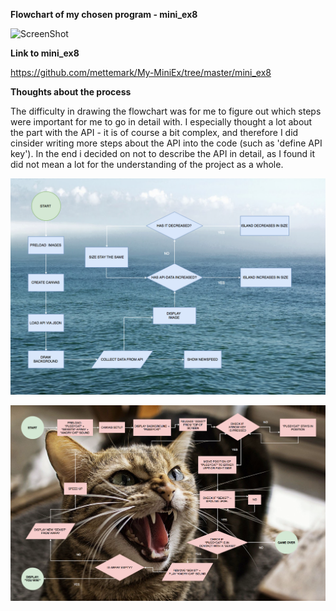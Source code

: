 **Flowchart of my chosen program - mini_ex8**

![ScreenShot](https://github.com/mettemark/My-MiniEx/blob/master/mini_ex9/Sk%C3%A6rmbillede%202018-04-12%20kl.%2012.40.22.png)




**Link to mini_ex8**

https://github.com/mettemark/My-MiniEx/tree/master/mini_ex8



**Thoughts about the process**


The difficulty in drawing the flowchart was for me to figure out which steps were important for me to go in detail with. I especially thought a lot about the part with the API - it is of course a bit complex, and therefore I did cinsider writing more steps about the API into the code (such as 'define API key'). In the end i decided on not to describe the API in detail, as I found it did not mean a lot for the understanding of the project as a whole. 

![ScreenShot](https://github.com/mettemark/My-MiniEx/blob/master/mini_ex9/30581676_10215872556713000_4885736401137565696_o.png)

![ScreenShot](https://github.com/mettemark/My-MiniEx/blob/master/mini_ex9/30594747_10215872465070709_1281242001991270400_o.png)




